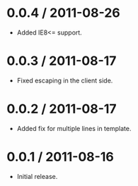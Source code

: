 
0.0.4 / 2011-08-26
==================

  * Added IE8<= support.

0.0.3 / 2011-08-17
==================

  * Fixed escaping in the client side.

0.0.2 / 2011-08-17
==================

  * Added fix for multiple lines in template.

0.0.1 / 2011-08-16
==================

  * Initial release.
